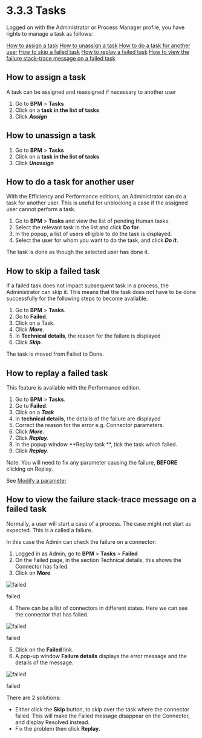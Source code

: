 # 3.3.3 Tasks

Logged on with the Administrator or Process Manager profile, you have rights to manage a task as follows:

[How to assign a task](#assign)
[How to unassign a task](#unassign)
[How to do a task for another user](#do_task_for)
[How to skip a failed task](#skip)
[How to replay a failed task](#replay)
[How to view the failure stack-trace message on a failed task](#stack)





## How to assign a task

A task can be assigned and reassigned if necessary to another user

1. Go to **BPM** \> **Tasks**
2. Click on a **task in the list of tasks**
3. Click _**Assign**_



## How to unassign a task

1. Go to **BPM** \> **Tasks**
2. Click on a **task in the list of tasks**
3. Click _**Unassign**_

## How to do a task for another user


With the Efficiency and Performance editions, an Administrator can do a task for another user. This is useful for unblocking a case if the assigned user cannot perform a task.


1. Go to **BPM** \> **Tasks** and view the list of pending Human tasks.
2. Select the relevant task in the list and click **Do for**.
3. In the popup, a list of users elligible to do the task is displayed.
4. Select the user for whom you want to do the task, and click **_Do it_**.

The task is done as though the selected user has done it.




## How to skip a failed task


If a failed task does not impact subsequent task in a process, the Administrator can skip it. This means that the task does not have to be done successfully for the following steps to become available.

1. Go to **BPM** \> **Tasks**.
2. Go to **Failed**.
3. Click on a Task.
4. Click _**More**_.
5. In **Technical details**, the reason for the failure is displayed
6. Click _**Skip**_.

The task is moved from Failed to Done.




## How to replay a failed task


This feature is available with the Performance edition.


1. Go to **BPM** \> **Tasks**.
2. Go to **Failed**.
3. Click on a _**Task**_
4. In **technical details**, the details of the failure are displayed
5. Correct the reason for the error e.g. Connector parameters.
6. Click _**More**_.
7. Click _**Replay**_.
8. In the popup window **Replay task **, tick the task which failed.
9. Click _**Replay**_.

Note: You will need to fix any parameter causing the failure, **BEFORE** clicking on Replay.

See [Modify a parameter](/processes-0#modpar)






## How to view the failure stack-trace message on a failed task

Normally, a user will start a case of a process. The case might not start as expected. This is a called a faliure.

In this case the Admin can check the failure on a connector:

1. Logged in as Admin, go to **BPM** \> **Tasks** \> **Failed**
2. On the Failed page, in the section Technical details, this shows the Connector has failed.
3. Click on **More**


![failed](images/images-6_0/connector_failed.png)

failed

4. There can be a list of connectors in different states. Here we can see the connector that has failed.


![failed](images/images-6_0/connector_failed_details.png)

failed

5. Click on the **Failed** link.
6. A pop-up window **Failure details** displays the error message and the details of the message.


![failed](images/images-6_0/connector_failed_stack.png)

failed


There are 2 solutions:

* Either click the **Skip** button, to skip over the task where the connector failed. This will make the Failed message disappear on the Connector, and display Resolved instead.
* Fix the problem then click **Replay**.
